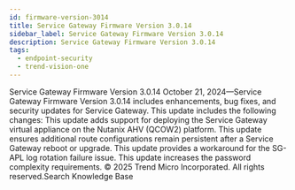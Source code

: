 ```yaml
---
id: firmware-version-3014
title: Service Gateway Firmware Version 3.0.14
sidebar_label: Service Gateway Firmware Version 3.0.14
description: Service Gateway Firmware Version 3.0.14
tags:
  - endpoint-security
  - trend-vision-one
---
```


 Service Gateway Firmware Version 3.0.14 October 21, 2024—Service Gateway Firmware Version 3.0.14 includes enhancements, bug fixes, and security updates for Service Gateway. This update includes the following changes: This update adds support for deploying the Service Gateway virtual appliance on the Nutanix AHV (QCOW2) platform. This update ensures additional route configurations remain persistent after a Service Gateway reboot or upgrade. This update provides a workaround for the SG-APL log rotation failure issue. This update increases the password complexity requirements. © 2025 Trend Micro Incorporated. All rights reserved.Search Knowledge Base